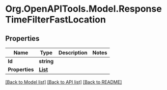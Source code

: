 # Org.OpenAPITools.Model.ResponseTimeFilterFastLocation

## Properties

Name | Type | Description | Notes
------------ | ------------- | ------------- | -------------
**Id** | **string** |  | 
**Properties** | [**List<ResponseTimeFilterFastProperties>**](ResponseTimeFilterFastProperties.md) |  | 

[[Back to Model list]](../README.md#documentation-for-models) [[Back to API list]](../README.md#documentation-for-api-endpoints) [[Back to README]](../README.md)

